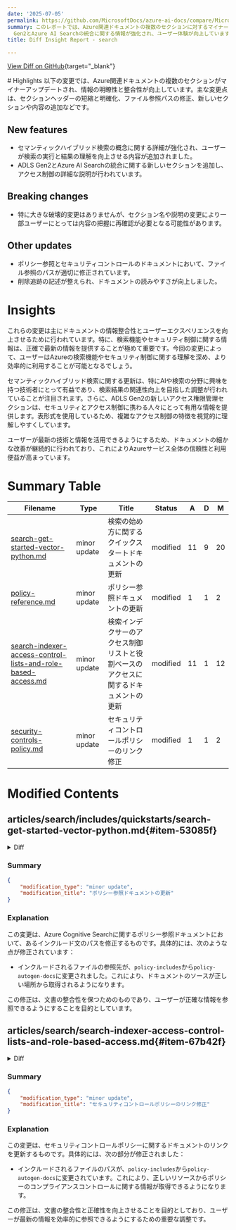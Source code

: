```yaml
---
date: '2025-07-05'
permalink: https://github.com/MicrosoftDocs/azure-ai-docs/compare/MicrosoftDocs:3866070...MicrosoftDocs:961769c
summary: このレポートでは、Azure関連ドキュメントの複数のセクションに対するマイナーアップデートについて説明しています。主な変更点としては、セクションヘッダーの短縮と明確化、ファイル参照パスの修正、新しいセクションや内容の追加があります。特にセマンティックハイブリッド検索やADLS
  Gen2とAzure AI Searchの統合に関する情報が強化され、ユーザー体験が向上しています。破壊的変更はありませんが、一部のユーザーには内容の再確認が必要となるかもしれません。全体として、これらの改善はドキュメントの情報整合性とユーザーエクスペリエンスを高め、Azureサービスの信頼性を向上させることを目指しています。
title: Diff Insight Report - search

---
```


[View Diff on GitHub](https://github.com/MicrosoftDocs/azure-ai-docs/compare/MicrosoftDocs:3866070...MicrosoftDocs:961769c){target="_blank"}

<format>
# Highlights
以下の変更では、Azure関連ドキュメントの複数のセクションがマイナーアップデートされ、情報の明瞭性と整合性が向上しています。主な変更点は、セクションヘッダーの短縮と明確化、ファイル参照パスの修正、新しいセクションや内容の追加などです。

## New features
- セマンティックハイブリッド検索の概念に関する詳細が強化され、ユーザーが検索の実行と結果の理解を向上させる内容が追加されました。
- ADLS Gen2とAzure AI Searchの統合に関する新しいセクションを追加し、アクセス制御の詳細な説明が行われています。

## Breaking changes
- 特に大きな破壊的変更はありませんが、セクション名や説明の変更により一部ユーザーにとっては内容の把握に再確認が必要となる可能性があります。

## Other updates
- ポリシー参照とセキュリティコントロールのドキュメントにおいて、ファイル参照のパスが適切に修正されています。
- 削除追跡の記述が整えられ、ドキュメントの読みやすさが向上しました。

# Insights
これらの変更は主にドキュメントの情報整合性とユーザーエクスペリエンスを向上させるために行われています。特に、検索機能やセキュリティ制御に関する情報は、正確で最新の情報を提供することが極めて重要です。今回の変更によって、ユーザーはAzureの検索機能やセキュリティ制御に関する理解を深め、より効率的に利用することが可能となるでしょう。

セマンティックハイブリッド検索に関する更新は、特にAIや検索の分野に興味を持つ技術者にとって有益であり、検索結果の関連性向上を目指した調整が行われていることが注目されます。さらに、ADLS Gen2の新しいアクセス権限管理セクションは、セキュリティとアクセス制御に携わる人々にとって有用な情報を提供します。表形式を使用しているため、複雑なアクセス制御の特徴を視覚的に理解しやすくしています。

ユーザーが最新の技術と情報を活用できるようにするため、ドキュメントの細かな改善が継続的に行われており、これによりAzureサービス全体の信頼性と利用便益が高まっています。
</format>

# Summary Table
|  Filename  | Type |    Title    | Status | A  | D  | M  |
|------------|------|-------------|--------|----|----|----|
| [search-get-started-vector-python.md](#item-53085f) | minor update | 検索の始め方に関するクイックスタートドキュメントの更新 | modified | 11 | 9 | 20 | 
| [policy-reference.md](#item-a8d880) | minor update | ポリシー参照ドキュメントの更新 | modified | 1 | 1 | 2 | 
| [search-indexer-access-control-lists-and-role-based-access.md](#item-67b42f) | minor update | 検索インデクサーのアクセス制御リストと役割ベースのアクセスに関するドキュメントの更新 | modified | 11 | 1 | 12 | 
| [security-controls-policy.md](#item-0e5774) | minor update | セキュリティコントロールポリシーのリンク修正 | modified | 1 | 1 | 2 | 


# Modified Contents
## articles/search/includes/quickstarts/search-get-started-vector-python.md{#item-53085f}

<details>
<summary>Diff</summary>
````diff
@@ -343,7 +343,7 @@ In the next sections, we run queries against the `hotels-vector-quickstart` inde
 - [Single vector search](#single-vector-search)
 - [Single vector search with filter](#single-vector-search-with-filter)
 - [Hybrid search](#hybrid-search)
-- [Semantic hybrid search with filter](#semantic-hybrid-search-with-a-filter)
+- [Semantic hybrid search](#semantic-hybrid-search)
 
 ### Create the vector query string
 
@@ -674,9 +674,9 @@ Hybrid search consists of keyword queries and vector queries in a single search
    ]
    ```
 
-### Semantic hybrid search with a filter
+### Semantic hybrid search
 
-Here's the last query in the collection. This hybrid query with semantic ranking is filtered to show only the hotels within a 500-kilometer radius of Washington D.C. You can set `vectorFilterMode` to null, which is equivalent to the default (`preFilter` for newer indexes and `postFilter` for older ones).
+Here's the last query in the collection. This hybrid query specifies the semantic query type and a semantic configuration, demonstrating that you can build a hybrid query that uses semantic reranking.
 
 - Find the cell below section titled "Semantic hybrid search" and execute the cell. This code block contains the request to query the search index.
 
@@ -721,9 +721,9 @@ Here's the last query in the collection. This hybrid query with semantic ranking
       print("No vector loaded, skipping search.")
    ```
 
-   Review the output below the cell. The response is three hotels, which are filtered by location and faceted by `StateProvince` and semantically reranked to promote results that are closest to the search string query (`historic hotel walk to restaurants and shopping`).
+   Review the output below the cell.
 
-   The Swirling Currents Hotel now moves into the top spot. Without semantic ranking, Nordick's Valley Motel is number one. With semantic ranking, the machine comprehension models recognize that `historic` applies to "hotel, within walking distance to dining (restaurants) and shopping."
+   With semantic ranking, the Swirling Currents Hotel now moves into the top spot. W
 
    ```output
    Total semantic hybrid results: 7
@@ -759,13 +759,15 @@ Here's the last query in the collection. This hybrid query with semantic ranking
      Category: Suite
    ```
 
-   Key takeaways:
+You can think of the semantic ranking as a way to improve the relevance of search results by understanding the meaning behind the words in the query and the content of the documents. In this case, the semantic ranking helps to identify hotels that are not only relevant to the keywords but also match the intent of the query:
 
-   - Vector search is specified through the `vectors.value` property. Keyword search is specified through the `search` property.
+Key takeaways:
 
-   - In a hybrid search, you can integrate vector search with full-text search over keywords. Filters, spell check, and semantic ranking apply to textual content only, and not vectors. In this final query, there's no semantic `answer` because the system didn't produce one that was sufficiently strong.
+- Vector search is specified through the `vectors.value` property. Keyword search is specified through the `search` property.
 
-   - Actual results include more detail, including semantic captions and highlights. Results were modified for readability. To get the full structure of the response, run the request in the REST client.
+- In a hybrid search, you can integrate vector search with full-text search over keywords. Filters, spell check, and semantic ranking apply to textual content only, and not vectors. In this final query, there's no semantic `answer` because the system didn't produce one that was sufficiently strong.
+
+- Actual results include more detail, including semantic captions and highlights. Results were modified for readability. To get the full structure of the response, run the request in the REST client.
 
 ## Clean up
 
````
</details>

### Summary

```json
{
    "modification_type": "minor update",
    "modification_title": "検索の始め方に関するクイックスタートドキュメントの更新"
}
```

### Explanation
この変更は、検索機能に関するクイックスタートドキュメント（Python向け）の内容を更新するものであり、ページ内のセクションの見出しや説明が変更されています。具体的には、以下の点が変更されました：

- 「セマンティックハイブリッド検索」の見出しが「セマンティックハイブリッド検索フィルター付き」から「セマンティックハイブリッド検索」に短縮されました。
- 最後のクエリに関して、フィルターがなくなることや、クエリタイプおよび設定に関する説明がより明確にされています。
- セマンティックランキングの説明が改訂され、検索結果の関連性向上に関する詳細が付加されています。
- キーポイントのセクションに具体的な情報を追加し、検索実行時の注意点や結果の構造についての説明が強化されています。

これらの変更により、ユーザーがセマンティックハイブリッド検索の概念をより理解しやすくすることを目的としています。

## articles/search/policy-reference.md{#item-a8d880}

<details>
<summary>Diff</summary>
````diff
@@ -20,7 +20,7 @@ the link in the **Version** column to view the source on the
 
 ## Azure Cognitive Search
 
-[!INCLUDE [azure-policy-reference-rp-search](~/azure-docs-pr-policy-includes/includes/policy/reference/byrp/microsoft.search.md)]
+[!INCLUDE [azure-policy-reference-rp-search](~/azure-policy-autogen-docs/includes/policy/reference/byrp/microsoft.search.md)]
 
 ## Next steps
 
````
</details>

### Summary

```json
{
    "modification_type": "minor update",
    "modification_title": "ポリシー参照ドキュメントの更新"
}
```

### Explanation
この変更は、Azure Cognitive Searchに関するポリシー参照ドキュメントにおいて、あるインクルード文のパスを修正するものです。具体的には、次のような点が修正されています：

- インクルードされるファイルの参照先が、`policy-includes`から`policy-autogen-docs`に変更されました。これにより、ドキュメントのソースが正しい場所から取得されるようになります。

この修正は、文書の整合性を保つためのものであり、ユーザーが正確な情報を参照できるようにすることを目的としています。

## articles/search/search-indexer-access-control-lists-and-role-based-access.md{#item-67b42f}

<details>
<summary>Diff</summary>
````diff
@@ -288,5 +288,15 @@ Choose one of the following mechanisms, depending on how many items changed:
 
 ## Deletion tracking 
 
-To effectively manage blob deletion, ensure that you have enabled [deletion tracking](search-howto-index-changed-deleted-blobs.md) before your indexer runs for the first time. This feature allows the system to detect deleted blobs from your source and have them deleted from the index.  
+To effectively manage blob deletion, ensure that you have enabled [deletion tracking](search-howto-index-changed-deleted-blobs.md) before your indexer runs for the first time. This feature allows the system to detect deleted blobs from your source and have them deleted from the index.
 
+## Supported ADLS Gen2 permission features
+
+This section compares document-level access control features between ADLS Gen2 and Azure AI Search. It highlights which ADLS Gen2 access control mechanisms are supported or mapped when integrating with AI Search, helping you understand how permissions are enforced at the document level.
+
+| ADLS Gen2 Feature | Description | Supported | Notes |
+|-|-|-|-|
+| [RBAC](/azure/storage/blobs/data-lake-storage-access-control-model#role-based-access-control-azure-rbac) | Coarse-grained access at container level | Yes | AI Search honors RBAC for access to all documents in the entire container. |
+| [ABAC](/azure/storage/blobs/data-lake-storage-access-control-model#attribute-based-access-control-azure-abac) | Attribute-based conditions on top of RBAC | No | AI Search does not evaluate ABAC conditions for document-level access. |
+| [ACL](/azure/storage/blobs/data-lake-storage-access-control-model#access-control-lists-acls) | Fine-grained permissions at directory/file (document) level  | Yes | AI Search uses document-level ACLs for [permission filters](./search-query-access-control-rbac-enforcement.md). |
+| [Security Groups](/azure/storage/blobs/data-lake-storage-access-control-model#security-groups) | Group-based permission assignments  | Yes  | Supported if security groups are mapped inside the document-level ACL. |
````
</details>

### Summary

```json
{
    "modification_type": "minor update",
    "modification_title": "検索インデクサーのアクセス制御リストと役割ベースのアクセスに関するドキュメントの更新"
}
```

### Explanation
この変更は、検索インデクサーのアクセス制御リストおよび役割ベースのアクセスに関するドキュメントに新しいセクションを追加し、情報を強化するものです。具体的には、以下の点が更新されました：

- **削除追跡の説明**はそのまま維持されていますが、改行が追加されて文の整形が改善されました。
- 新しいセクション「**サポートされているADLS Gen2の権限機能**」が追加され、ADLS Gen2とAzure AI Search間でのドキュメントレベルのアクセス制御機能の比較が行われています。このセクションは、AI Searchと統合する際にどのADLS Gen2アクセス制御メカニズムがサポートまたはマッピングされるかを明確にし、ユーザーが文書レベルでの権限の施行方法を理解できるようにしています。
- 表形式で、RBAC、ABAC、ACL、セキュリティグループについての説明が含まれ、それぞれの特徴、サポート状況、および備考が整理されています。

これにより、ユーザーはADLS Gen2における権限管理の理解を深めることができるようになり、アクセス制御の適切な設定に役立てることができます。

## articles/search/security-controls-policy.md{#item-0e5774}

<details>
<summary>Diff</summary>
````diff
@@ -33,7 +33,7 @@ compliant with the specific standard.
 
 [!INCLUDE [azure-policy-compliancecontrols-introwarning](~/azure-docs-pr-policy-includes/includes/policy/standards/intro-warning.md)]
 
-[!INCLUDE [azure-policy-compliancecontrols-search](~/azure-docs-pr-policy-includes/includes/policy/standards/byrp/microsoft.search.md)]
+[!INCLUDE [azure-policy-compliancecontrols-search](~/azure-policy-autogen-docs/includes/policy/standards/byrp/microsoft.search.md)]
 
 ## Next steps
 
````
</details>

### Summary

```json
{
    "modification_type": "minor update",
    "modification_title": "セキュリティコントロールポリシーのリンク修正"
}
```

### Explanation
この変更は、セキュリティコントロールポリシーに関するドキュメントのリンクを更新するものです。具体的には、次の部分が修正されました：

- インクルードされるファイルのパスが、`policy-includes`から`policy-autogen-docs`に変更されています。これにより、正しいリソースからポリシーのコンプライアンスコントロールに関する情報が取得できるようになります。

この修正は、文書の整合性と正確性を向上させることを目的としており、ユーザーが最新の情報を効率的に参照できるようにするための重要な調整です。


